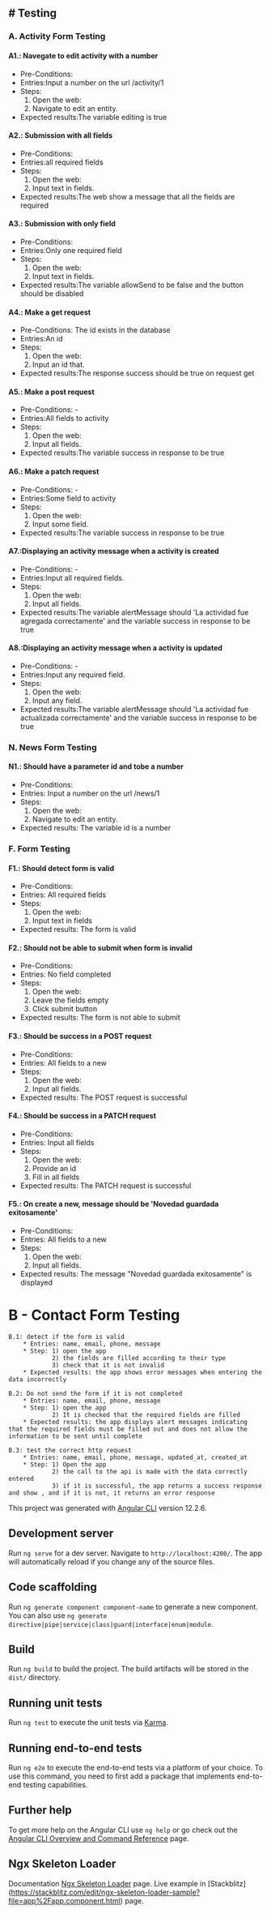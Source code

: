 <h2># Testing</h2>

<p><h3>A. Activity Form Testing</h3></p>
<p><h4>A1.: Navegate to edit activity with a number</h4></p>
<ul>
 <li>Pre-Conditions:</li>
 <li>Entries:Input a number on the url /activity/1</li>
 <li>Steps: 
 <ol>
 <li>Open the web:</li>
 <li>Navigate to edit an entity.</li> 
</ol> 
 </li>
 <li>Expected results:The variable editing is true</li>
</ul>


<p><h4>A2.: Submission with all fields</h4></p>
<ul>
 <li>Pre-Conditions:</li>
 <li>Entries:all required fields</li>
 <li>Steps: 
 <ol>
 <li>Open the web:</li>
 <li>Input text in fields.</li> 
</ol> 
 </li>
 <li>Expected results:The web show a message that all the fields are required</li>
</ul>


<p><h4>A3.: Submission with only field</h4></p>
<ul>
 <li>Pre-Conditions:</li>
 <li>Entries:Only one required field</li>
 <li>Steps: 
 <ol>
 <li>Open the web:</li>
 <li>Input text in fields.</li> 
</ol> 
 </li>
 <li>Expected results:The variable allowSend to be false and the button should be disabled </li>
</ul>


<p><h4>A4.: Make a get request</h4></p>
<ul>
 <li>Pre-Conditions: The id exists in the database</li>
 <li>Entries:An id</li>
 <li>Steps: 
 <ol>
 <li>Open the web:</li>
 <li>Input an id that.</li> 
</ol> 
 </li>
 <li>Expected results:The response success should be true on request get </li>
</ul>


<p><h4>A5.: Make a post request</h4></p>
<ul>
 <li>Pre-Conditions: - </li>
 <li>Entries:All fields to activity</li>
 <li>Steps: 
 <ol>
 <li>Open the web:</li>
 <li>Input all fields.</li> 
</ol> 
 </li>
 <li>Expected results:The variable success in response to be true </li>
</ul>


<p><h4>A6.: Make a patch request</h4></p>
<ul>
 <li>Pre-Conditions: - </li>
 <li>Entries:Some field to activity</li>
 <li>Steps: 
 <ol>
 <li>Open the web:</li>
 <li>Input some field.</li> 
</ol> 
 </li>
 <li>Expected results:The variable success in response to be true </li>
</ul>

<p><h4>A7.:Displaying an activity message when a activity is created</h4></p>
<ul>
 <li>Pre-Conditions: - </li>
 <li>Entries:Input all required fields.</li>
 <li>Steps: 
 <ol>
 <li>Open the web:</li>
 <li>Input all fields.</li> 
</ol> 
 </li>
 <li>Expected results:The variable alertMessage should 'La actividad fue agregada correctamente' and the variable success in response to be true </li>
</ul>

<p><h4>A8.:Displaying an activity message when a activity is updated</h4></p>
<ul>
 <li>Pre-Conditions: - </li>
 <li>Entries:Input any required field.</li>
 <li>Steps: 
 <ol>
 <li>Open the web:</li>
 <li>Input any field.</li> 
</ol> 
 </li>
 <li>Expected results:The variable alertMessage should 'La actividad fue actualizada correctamente' and the variable success in response to be true </li>
</ul>

<p><h3>N. News Form Testing</h3></p>
<p><h4>N1.: Should have a parameter id and tobe a number</h4></p>
<ul>
 <li>Pre-Conditions:</li>
 <li>Entries: Input a number on the url /news/1</li>
 <li>Steps: 
 <ol>
 <li>Open the web:</li>
 <li>Navigate to edit an entity.</li> 
</ol> 
 </li>
 <li>Expected results: The variable id is a number</li>
</ul>

<p><h3>F. Form Testing</h3></p>
<p><h4>F1.: Should detect form is valid</h4></p>
<ul>
 <li>Pre-Conditions:</li>
 <li>Entries: All required fields</li>
 <li>Steps: 
 <ol>
 <li>Open the web:</li>
 <li>Input text in fields</li> 
</ol> 
 </li>
 <li>Expected results: The form is valid</li>
</ul>


<p><h4>F2.: Should not be able to submit when form is invalid</h4></p>
<ul>
 <li>Pre-Conditions:</li>
 <li>Entries: No field completed</li>
 <li>Steps: 
 <ol>
 <li>Open the web:</li>
 <li>Leave the fields empty</li> 
 <li>Click submit button</li> 
</ol> 
 </li>
 <li>Expected results: The form is not able to submit</li>
</ul>


<p><h4>F3.: Should be success in a POST request</h4></p>
<ul>
 <li>Pre-Conditions:</li>
 <li>Entries: All fields to a new</li>
 <li>Steps: 
 <ol>
 <li>Open the web:</li>
 <li>Input all fields.</li> 
</ol> 
 </li>
 <li>Expected results: The POST request is successful</li>
</ul>


<p><h4>F4.: Should be success in a PATCH request</h4></p>
<ul>
 <li>Pre-Conditions:</li>
 <li>Entries: Input all fields</li>
 <li>Steps: 
 <ol>
 <li>Open the web:</li>
 <li>Provide an id</li> 
 <li>Fill in all fields</li> 
</ol> 
 </li>
 <li>Expected results: The PATCH request is successful </li>
</ul>


<p><h4>F5.: On create a new, message should be 'Novedad guardada exitosamente'</h4></p>
<ul>
 <li>Pre-Conditions: </li>
 <li>Entries: All fields to a new</li>
 <li>Steps: 
 <ol>
 <li>Open the web:</li>
 <li>Input all fields.</li> 
</ol> 
 </li>
 <li>Expected results: The message "Novedad guardada exitosamente" is displayed</li>
</ul>

# B - Contact Form Testing

    B.1: detect if the form is valid
        * Entries: name, email, phone, message
        * Step: 1) open the app
                2) the fields are filled according to their type
                3) check that it is not invalid
        * Expected results: the app shows error messages when entering the data incorrectly

    B.2: Do not send the form if it is not completed
        * Entries: name, email, phone, message
        * Step: 1) open the app
                2) It is checked that the required fields are filled
        * Expected results: the app displays alert messages indicating that the required fields must be filled out and does not allow the information to be sent until complete

    B.3: test the correct http request
        * Entries: name, email, phone, message, updated_at, created_at
        * Step: 1) Open the app
                2) the call to the api is made with the data correctly entered
                3) if it is successful, the app returns a success response and show , and if it is not, it returns an error response



This project was generated with [Angular CLI](https://github.com/angular/angular-cli) version 12.2.6.

## Development server

Run `ng serve` for a dev server. Navigate to `http://localhost:4200/`. The app will automatically reload if you change any of the source files.

## Code scaffolding

Run `ng generate component component-name` to generate a new component. You can also use `ng generate directive|pipe|service|class|guard|interface|enum|module`.

## Build

Run `ng build` to build the project. The build artifacts will be stored in the `dist/` directory.

## Running unit tests

Run `ng test` to execute the unit tests via [Karma](https://karma-runner.github.io).

## Running end-to-end tests

Run `ng e2e` to execute the end-to-end tests via a platform of your choice. To use this command, you need to first add a package that implements end-to-end testing capabilities.

## Further help

To get more help on the Angular CLI use `ng help` or go check out the [Angular CLI Overview and Command Reference](https://angular.io/cli) page.

## Ngx Skeleton Loader

Documentation [Ngx Skeleton Loader](https://www.npmjs.com/package/ngx-skeleton-loader) page.
Live example in [Stackblitz] (https://stackblitz.com/edit/ngx-skeleton-loader-sample?file=app%2Fapp.component.html) page.